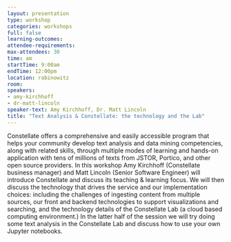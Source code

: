 ```yaml
---
layout: presentation
type: workshop
categories: workshops
full: false
learning-outcomes: 
attendee-requirements: 
max-attendees: 30
time: am
startTime: 9:00am
endTime: 12:00pm
location: rabinowitz
room: 
speakers:
- amy-kirchhoff
- dr-matt-lincoln
speaker-text: Amy Kirchhoff, Dr. Matt Lincoln
title: "Text Analysis & Constellate: the technology and the Lab"
---
```

Constellate offers a comprehensive and easily accessible program that helps your community develop text analysis and data mining competencies, along with related skills, through multiple modes of learning and hands-on application with tens of millions of texts from JSTOR, Portico, and other open source providers. In this workshop Amy Kirchhoff (Constellate business manager) and Matt Lincoln (Senior Software Engineer) will introduce Constellate and discuss its teaching & learning focus. We will then discuss the technology that drives the service and our implementation choices: including the challenges of ingesting content from multiple sources, our front and backend technologies to support visualizations and searching, and the technology details of the Constellate Lab (a cloud based computing environment.) In the latter half of the session we will try doing some text analysis in the Constellate Lab and discuss how to use your own Jupyter notebooks.
